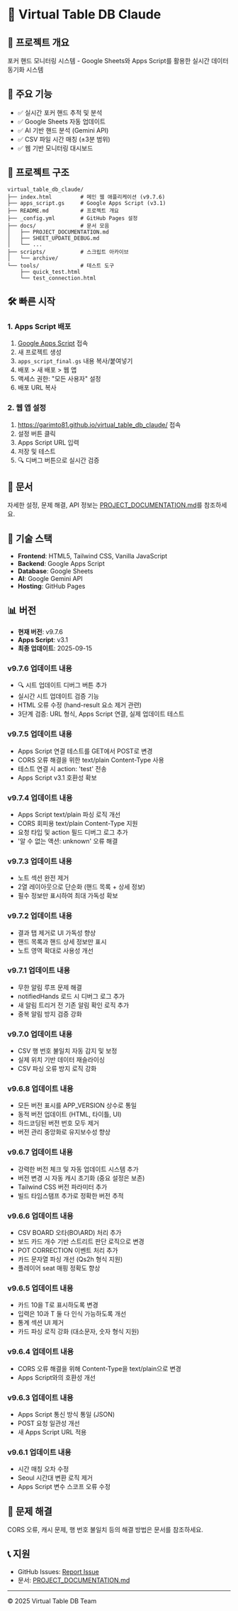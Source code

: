 # 🎰 Virtual Table DB Claude

## 📌 프로젝트 개요
포커 핸드 모니터링 시스템 - Google Sheets와 Apps Script를 활용한 실시간 데이터 동기화 시스템

## 🚀 주요 기능
- ✅ 실시간 포커 핸드 추적 및 분석
- ✅ Google Sheets 자동 업데이트
- ✅ AI 기반 핸드 분석 (Gemini API)
- ✅ CSV 파일 시간 매칭 (±3분 범위)
- ✅ 웹 기반 모니터링 대시보드

## 📁 프로젝트 구조
```
virtual_table_db_claude/
├── index.html         # 메인 웹 애플리케이션 (v9.7.6)
├── apps_script.gs     # Google Apps Script (v3.1)
├── README.md          # 프로젝트 개요
├── _config.yml        # GitHub Pages 설정
├── docs/              # 문서 모음
│   ├── PROJECT_DOCUMENTATION.md
│   ├── SHEET_UPDATE_DEBUG.md
│   └── ...
├── scripts/           # 스크립트 아카이브
│   └── archive/
└── tools/             # 테스트 도구
    ├── quick_test.html
    └── test_connection.html
```

## 🛠️ 빠른 시작

### 1. Apps Script 배포
1. [Google Apps Script](https://script.google.com) 접속
2. 새 프로젝트 생성
3. `apps_script_final.gs` 내용 복사/붙여넣기
4. 배포 > 새 배포 > 웹 앱
5. 액세스 권한: "모든 사용자" 설정
6. 배포 URL 복사

### 2. 웹 앱 설정
1. https://garimto81.github.io/virtual_table_db_claude/ 접속
2. 설정 버튼 클릭
3. Apps Script URL 입력
4. 저장 및 테스트
5. 🔍 디버그 버튼으로 실시간 검증

## 📖 문서
자세한 설정, 문제 해결, API 정보는 [PROJECT_DOCUMENTATION.md](PROJECT_DOCUMENTATION.md)를 참조하세요.

## 🔧 기술 스택
- **Frontend**: HTML5, Tailwind CSS, Vanilla JavaScript
- **Backend**: Google Apps Script
- **Database**: Google Sheets
- **AI**: Google Gemini API
- **Hosting**: GitHub Pages

## 📊 버전
- **현재 버전**: v9.7.6
- **Apps Script**: v3.1
- **최종 업데이트**: 2025-09-15

### v9.7.6 업데이트 내용
- 🔍 시트 업데이트 디버그 버튼 추가
- 실시간 시트 업데이트 검증 기능
- HTML 오류 수정 (hand-result 요소 제거 관련)
- 3단계 검증: URL 형식, Apps Script 연결, 실제 업데이트 테스트

### v9.7.5 업데이트 내용
- Apps Script 연결 테스트를 GET에서 POST로 변경
- CORS 오류 해결을 위한 text/plain Content-Type 사용
- 테스트 연결 시 action: 'test' 전송
- Apps Script v3.1 호환성 확보

### v9.7.4 업데이트 내용
- Apps Script text/plain 파싱 로직 개선
- CORS 회피용 text/plain Content-Type 지원
- 요청 타입 및 action 필드 디버그 로그 추가
- '알 수 없는 액션: unknown' 오류 해결

### v9.7.3 업데이트 내용
- 노트 섹션 완전 제거
- 2열 레이아웃으로 단순화 (핸드 목록 + 상세 정보)
- 필수 정보만 표시하여 최대 가독성 확보

### v9.7.2 업데이트 내용
- 결과 탭 제거로 UI 가독성 향상
- 핸드 목록과 핸드 상세 정보만 표시
- 노트 영역 확대로 사용성 개선

### v9.7.1 업데이트 내용
- 무한 알림 루프 문제 해결
- notifiedHands 로드 시 디버그 로그 추가
- 새 알림 트리거 전 기존 알림 확인 로직 추가
- 중복 알림 방지 검증 강화

### v9.7.0 업데이트 내용
- CSV 행 번호 불일치 자동 감지 및 보정
- 실제 위치 기반 데이터 재슬라이싱
- CSV 파싱 오류 방지 로직 강화

### v9.6.8 업데이트 내용
- 모든 버전 표시를 APP_VERSION 상수로 통일
- 동적 버전 업데이트 (HTML, 타이틀, UI)
- 하드코딩된 버전 번호 모두 제거
- 버전 관리 중앙화로 유지보수성 향상

### v9.6.7 업데이트 내용
- 강력한 버전 체크 및 자동 업데이트 시스템 추가
- 버전 변경 시 자동 캐시 초기화 (중요 설정은 보존)
- Tailwind CSS 버전 파라미터 추가
- 빌드 타임스탬프 추가로 정확한 버전 추적

### v9.6.6 업데이트 내용
- CSV BOARD 오타(BO\ARD) 처리 추가
- 보드 카드 개수 기반 스트리트 판단 로직으로 변경
- POT CORRECTION 이벤트 처리 추가
- 카드 문자열 파싱 개선 (Qs2h 형식 지원)
- 플레이어 seat 매핑 정확도 향상

### v9.6.5 업데이트 내용
- 카드 10을 T로 표시하도록 변경
- 입력은 10과 T 둘 다 인식 가능하도록 개선
- 통계 섹션 UI 제거
- 카드 파싱 로직 강화 (대소문자, 숫자 형식 지원)

### v9.6.4 업데이트 내용
- CORS 오류 해결을 위해 Content-Type을 text/plain으로 변경
- Apps Script와의 호환성 개선

### v9.6.3 업데이트 내용
- Apps Script 통신 방식 통일 (JSON)
- POST 요청 일관성 개선
- 새 Apps Script URL 적용

### v9.6.1 업데이트 내용
- 시간 매칭 오차 수정
- Seoul 시간대 변환 로직 제거
- Apps Script 변수 스코프 오류 수정

## 🐛 문제 해결
CORS 오류, 캐시 문제, 행 번호 불일치 등의 해결 방법은 문서를 참조하세요.

## 📞 지원
- GitHub Issues: [Report Issue](https://github.com/garimto81/virtual_table_db_claude/issues)
- 문서: [PROJECT_DOCUMENTATION.md](PROJECT_DOCUMENTATION.md)

---
© 2025 Virtual Table DB Team